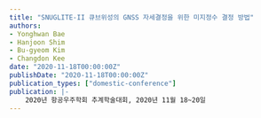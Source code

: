 ```yaml
---
title: "SNUGLITE-II 큐브위성의 GNSS 자세결정을 위한 미지정수 결정 방법"
authors:
- Yonghwan Bae
- Hanjoon Shim
- Bu-gyeom Kim
- Changdon Kee
date: "2020-11-18T00:00:00Z"
publishDate: "2020-11-18T00:00:00Z"
publication_types: ["domestic-conference"]
publication: |-
    2020년 항공우주학회 추계학술대회, 2020년 11월 18~20일
---
```

